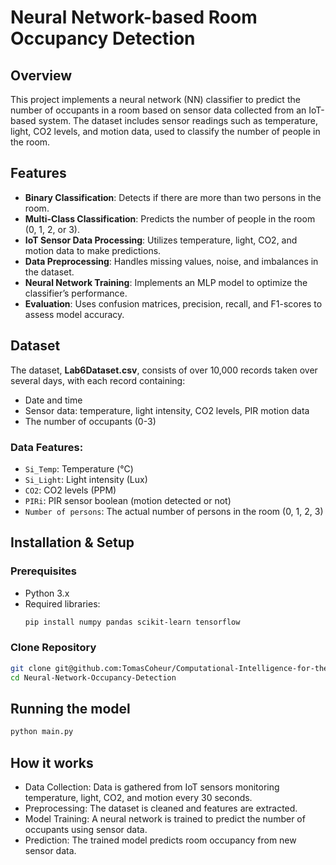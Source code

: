 # Neural Network-based Room Occupancy Detection

## Overview
This project implements a neural network (NN) classifier to predict the number of occupants in a room based on sensor data collected from an IoT-based system. The dataset includes sensor readings such as temperature, light, CO2 levels, and motion data, used to classify the number of people in the room.

## Features
- **Binary Classification**: Detects if there are more than two persons in the room.
- **Multi-Class Classification**: Predicts the number of people in the room (0, 1, 2, or 3).
- **IoT Sensor Data Processing**: Utilizes temperature, light, CO2, and motion data to make predictions.
- **Data Preprocessing**: Handles missing values, noise, and imbalances in the dataset.
- **Neural Network Training**: Implements an MLP model to optimize the classifier’s performance.
- **Evaluation**: Uses confusion matrices, precision, recall, and F1-scores to assess model accuracy.

## Dataset
The dataset, **Lab6Dataset.csv**, consists of over 10,000 records taken over several days, with each record containing:
- Date and time
- Sensor data: temperature, light intensity, CO2 levels, PIR motion data
- The number of occupants (0-3)

### Data Features:
- `Si_Temp`: Temperature (°C)
- `Si_Light`: Light intensity (Lux)
- `CO2`: CO2 levels (PPM)
- `PIRi`: PIR sensor boolean (motion detected or not)
- `Number of persons`: The actual number of persons in the room (0, 1, 2, 3)

## Installation & Setup

### Prerequisites
- Python 3.x
- Required libraries:  
  ```sh
  pip install numpy pandas scikit-learn tensorflow

### Clone Repository
  ```sh
  git clone git@github.com:TomasCoheur/Computational-Intelligence-for-the-Internet-of-Things.git
  cd Neural-Network-Occupancy-Detection
  ```

## Running the model
  ```sh
  python main.py
  ```

## How it works
- Data Collection: Data is gathered from IoT sensors monitoring temperature, light, CO2, and motion every 30 seconds.
- Preprocessing: The dataset is cleaned and features are extracted.
- Model Training: A neural network is trained to predict the number of occupants using sensor data.
- Prediction: The trained model predicts room occupancy from new sensor data.

